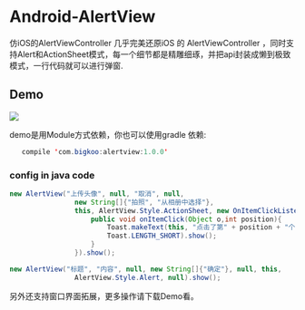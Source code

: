 # Android-AlertView
仿iOS的AlertViewController
几乎完美还原iOS 的 AlertViewController ，同时支持Alert和ActionSheet模式，每一个细节都是精雕细琢，并把api封装成懒到极致模式，一行代码就可以进行弹窗.

## Demo
![](https://github.com/saiwu-bigkoo/Android-AlertView/blob/master/preview/alertviewdemo.gif)

demo是用Module方式依赖，你也可以使用gradle 依赖:
```java
   compile 'com.bigkoo:alertview:1.0.0'
```

### config in java code
```java
new AlertView("上传头像", null, "取消", null,
                new String[]{"拍照", "从相册中选择"},
                this, AlertView.Style.ActionSheet, new OnItemClickListener(){
                    public void onItemClick(Object o,int position){
                        Toast.makeText(this, "点击了第" + position + "个", 
                        Toast.LENGTH_SHORT).show();
                    }
                }).show();
```
```java
new AlertView("标题", "内容", null, new String[]{"确定"}, null, this, 
                AlertView.Style.Alert, null).show();
```
另外还支持窗口界面拓展，更多操作请下载Demo看。
